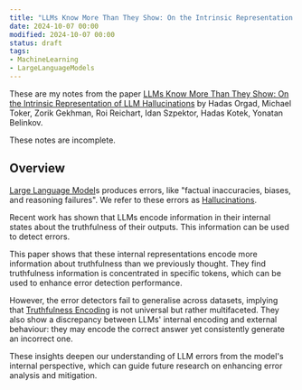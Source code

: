 ```yaml
---
title: "LLMs Know More Than They Show: On the Intrinsic Representation of LLM Hallucinations"
date: 2024-10-07 00:00
modified: 2024-10-07 00:00
status: draft
tags:
- MachineLearning
- LargeLanguageModels
---
```


These are my notes from the paper [LLMs Know More Than They Show: On the Intrinsic Representation of LLM Hallucinations](https://arxiv.org/abs/2410.02707) by Hadas Orgad, Michael Toker, Zorik Gekhman, Roi Reichart, Idan Szpektor, Hadas Kotek, Yonatan Belinkov.

These notes are incomplete.

## Overview

[Large Language Model](../../../../permanent/large-language-model.md)s produces errors, like "factual inaccuracies, biases, and reasoning failures". We refer to these errors as [Hallucinations](../../../../permanent/Hallucinations.md).

Recent work has shown that LLMs encode information in their internal states about the truthfulness of their outputs. This information can be used to detect errors.

This paper shows that these internal representations encode more information about truthfulness than we previously thought. They find truthfulness information is concentrated in specific tokens, which can be used to enhance error detection performance.

However, the error detectors fail to generalise across datasets, implying that [Truthfulness Encoding](../../permanent/truthfulness-encoding.md) is not universal but rather multifaceted. They also show a discrepancy between LLMs' internal encoding and external behaviour: they may encode the correct answer yet consistently generate an incorrect one.

These insights deepen our understanding of LLM errors from the model's internal perspective, which can guide future research on enhancing error analysis and mitigation.
